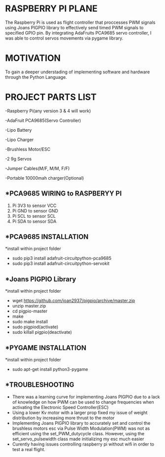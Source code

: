 # RASPBERRY PI PLANE
The Raspberry Pi is used as flight controller that proccesses PWM signals using Joans PIGPIO library to effectively send timed PWM signals to specified GPIO pin. By integrating AdaFruits PCA9685 servo controller, I was able to control servos movements via pygame library. 

# MOTIVATION
To gain a deeper understading of implementing software and hardware through the Python Language.

# PROJECT PARTS LIST
  -Raspberry Pi(any version 3 & 4 will work)
  
  -AdaFruit PCA9685(Servo Controller)
  
  -Lipo Battery
  
  -Lipo Charger
  
  -Brushless Motor/ESC
  
  -2 9g Servos
  
  -Jumper Cables(M/F, M/M, F/F)
  
  -Portable 10000mah charger(Optional)


## *PCA9685 WIRING to RASPBERYY PI
  1. Pi 3V3 to sensor VCC
  2. Pi GND to sensor GND
  3. Pi SCL to sensor SCL
  4. Pi SDA to sensor SDA


## *PCA9685 INSTALLATION
  *install within project folder
  - sudo pip3 install adafruit-circuitpython-pca9685
  - sudo pip3 install adafruit-circuitpython-servokit

## *Joans PIGPIO Library
  *install within project folder
  - wget https://github.com/joan2937/pigpio/archive/master.zip
  - unzip master.zip
  - cd pigpio-master
  - make
  - sudo make install
  - sudo pigpiod(activate)
  - sudo killall pigpio(deactivate)
  
## *PYGAME INSTALLATION
  *install within project folder
  - sudo apt-get install python3-pygame

## *TROUBLESHOOTING

  - There was a learning curve for implementing Joans PIGPIO due to a lack of knowledge on how PWM can be used to change frequencies when activating the Electronic Speed Controller(ESC)
  - Using a lower Kv motor with a larger prop fixed my issue of weight distribution by increasing more thrust to the motor
  - Implementing Joans PIGPIO library to accurately set and control the brushless motors esc via Pulse Width Modulation(PWM) was not as efficient using the set_PWM_dutycycle class. However, using the set_servo_pulsewidth class made initializing my esc much easier
  - Curently having issues controlling raspberry pi without wifi in order to test a real flight.





 


  
  
